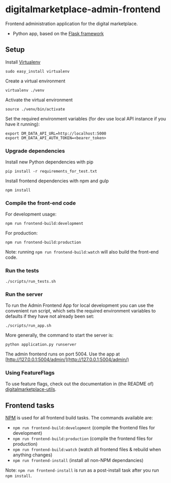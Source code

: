 # digitalmarketplace-admin-frontend

Frontend administration application for the digital marketplace.

- Python app, based on the [Flask framework](http://flask.pocoo.org/)

## Setup

Install [Virtualenv](https://virtualenv.pypa.io/en/latest/)

```
sudo easy_install virtualenv
```

Create a virtual environment

 ```
 virtualenv ./venv
 ```

 Activate the virtual environment
 ```
 source ./venv/bin/activate
 ```

Set the required environment variables (for dev use local API instance if you
have it running):
```
export DM_DATA_API_URL=http://localhost:5000
export DM_DATA_API_AUTH_TOKEN=<bearer_token>
```


### Upgrade dependencies

Install new Python dependencies with pip

```pip install -r requirements_for_test.txt```

Install frontend dependencies with npm and gulp

```
npm install
```

### Compile the front-end code

For development usage:

```
npm run frontend-build:development
```

For production:

```
npm run frontend-build:production
```

Note: running `npm run frontend-build:watch` will also build the front-end code.

### Run the tests

```
./scripts/run_tests.sh
```


### Run the server

To run the Admin Frontend App for local development you can use the convenient run
script, which sets the required environment variables to defaults if they have
not already been set:

```
./scripts/run_app.sh
```

More generally, the command to start the server is:
```
python application.py runserver
```

The admin frontend runs on port 5004. Use the app at [http://127.0.0.1:5004/admin/](http://127.0.0.1:5004/admin/)

### Using FeatureFlags

To use feature flags, check out the documentation in (the README of)
[digitalmarketplace-utils](https://github.com/alphagov/digitalmarketplace-utils#using-featureflags).

## Frontend tasks

[NPM](https://www.npmjs.org/) is used for all frontend build tasks. The commands available are:

- `npm run frontend-build:development` (compile the frontend files for development)
- `npm run frontend-build:production` (compile the frontend files for production)
- `npm run frontend-build:watch` (watch all frontend files & rebuild when anything changes)
- `npm run frontend-install` (install all non-NPM dependancies)

Note: `npm run frontend-install` is run as a post-install task after you run `npm install`.
